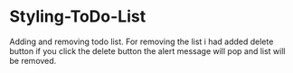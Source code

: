 # Styling-ToDo-List
Adding and removing todo list. For removing the list i had added delete button if you click the delete button the alert message will pop and list will be removed. 
